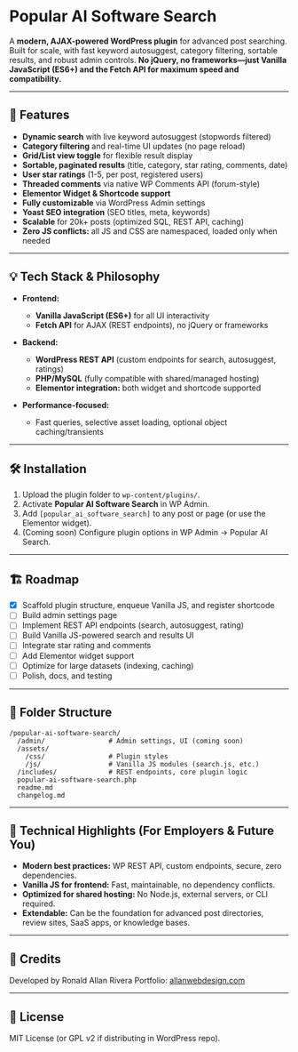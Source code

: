 # Popular AI Software Search

A **modern, AJAX-powered WordPress plugin** for advanced post searching.
Built for scale, with fast keyword autosuggest, category filtering, sortable results, and robust admin controls.
**No jQuery, no frameworks—just Vanilla JavaScript (ES6+) and the Fetch API for maximum speed and compatibility.**

---

## 🚀 Features

* **Dynamic search** with live keyword autosuggest (stopwords filtered)
* **Category filtering** and real-time UI updates (no page reload)
* **Grid/List view toggle** for flexible result display
* **Sortable, paginated results** (title, category, star rating, comments, date)
* **User star ratings** (1-5, per post, registered users)
* **Threaded comments** via native WP Comments API (forum-style)
* **Elementor Widget & Shortcode support**
* **Fully customizable** via WordPress Admin settings
* **Yoast SEO integration** (SEO titles, meta, keywords)
* **Scalable** for 20k+ posts (optimized SQL, REST API, caching)
* **Zero JS conflicts:** all JS and CSS are namespaced, loaded only when needed

---

## 💡 Tech Stack & Philosophy

* **Frontend:**

  * **Vanilla JavaScript (ES6+)** for all UI interactivity
  * **Fetch API** for AJAX (REST endpoints), no jQuery or frameworks
* **Backend:**

  * **WordPress REST API** (custom endpoints for search, autosuggest, ratings)
  * **PHP/MySQL** (fully compatible with shared/managed hosting)
  * **Elementor integration:** both widget and shortcode supported
* **Performance-focused:**

  * Fast queries, selective asset loading, optional object caching/transients

---

## 🛠️ Installation

1. Upload the plugin folder to `wp-content/plugins/`.
2. Activate **Popular AI Software Search** in WP Admin.
3. Add `[popular_ai_software_search]` to any post or page (or use the Elementor widget).
4. (Coming soon) Configure plugin options in WP Admin → Popular AI Search.

---

## 🏗️ Roadmap

* [x] Scaffold plugin structure, enqueue Vanilla JS, and register shortcode
* [ ] Build admin settings page
* [ ] Implement REST API endpoints (search, autosuggest, rating)
* [ ] Build Vanilla JS-powered search and results UI
* [ ] Integrate star rating and comments
* [ ] Add Elementor widget support
* [ ] Optimize for large datasets (indexing, caching)
* [ ] Polish, docs, and testing

---

## 📁 Folder Structure

```
/popular-ai-software-search/
  /admin/                # Admin settings, UI (coming soon)
  /assets/
    /css/                # Plugin styles
    /js/                 # Vanilla JS modules (search.js, etc.)
  /includes/             # REST endpoints, core plugin logic
  popular-ai-software-search.php
  readme.md
  changelog.md
```

---

## 💬 Technical Highlights (For Employers & Future You)

* **Modern best practices:** WP REST API, custom endpoints, secure, zero dependencies.
* **Vanilla JS for frontend:** Fast, maintainable, no dependency conflicts.
* **Optimized for shared hosting:** No Node.js, external servers, or CLI required.
* **Extendable:** Can be the foundation for advanced post directories, review sites, SaaS apps, or knowledge bases.

---

## 🤝 Credits

Developed by Ronald Allan Rivera
Portfolio: [allanwebdesign.com](https://allanwebdesign.com)

---

## 📝 License

MIT License (or GPL v2 if distributing in WordPress repo).
